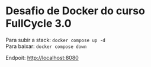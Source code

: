 # Desafio de Docker do curso FullCycle 3.0

Para subir a stack: ```docker compose up -d```  
Para baixar: ``docker compose down``

Endpoit: [http://localhost:8080](http://localhost:8080)

